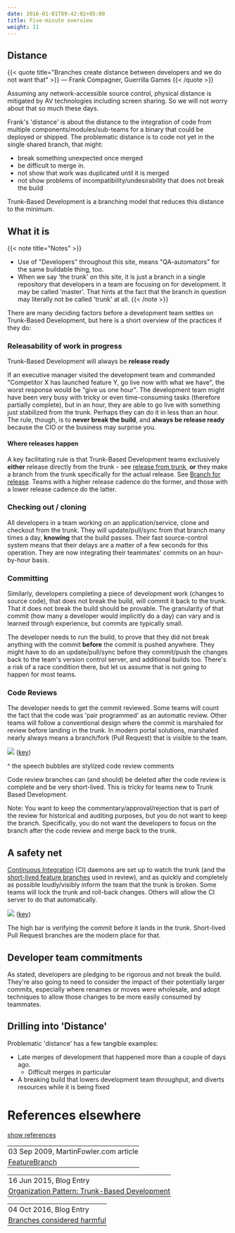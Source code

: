 ```yaml
---
date: 2016-01-01T09:42:02+05:00
title: Five-minute overview
weight: 11
---
```


## Distance

{{< quote title="Branches create distance between developers and we do not want that" >}}
&mdash; Frank Compagner, Guerrilla Games
{{< /quote >}}

Assuming any network-accessible source control, physical distance is mitigated by AV technologies including 
screen sharing. So we will not worry about that so much these days.

Frank's 'distance' is about the distance to the integration of code from multiple components/modules/sub-teams for a 
binary that could be deployed or shipped. The problematic distance is to code not yet in the single shared branch, 
that might:

* break something unexpected once merged
* be difficult to merge in.
* not show that work was duplicated until it is merged
* not show problems of incompatibility/undesirability that does not break the build

Trunk-Based Development is a branching model that reduces this distance to the minimum. 
 
## What it is

{{< note title="Notes" >}}
* Use of "Developers" throughout this site, means "QA-automators" for the same buildable thing, too.
* When we say 'the trunk' on this site, it is just a branch in a single repository that developers in a team are focusing on 
for development. It may be called 'master'. That hints at the fact that the branch in question may literally not be 
called 'trunk' at all.
{{< /note >}}

There are many deciding factors before a development team settles on Trunk-Based Development, but here is a short overview 
of the practices if they do:

### Releasability of work in progress

Trunk-Based Development will always be **release ready**

If an executive manager visited the development team and commanded "Competitor X has launched feature Y, go 
live now with what we have", the worst response would be "give us one hour". The development team might have been very 
busy with tricky or even time-consuming tasks (therefore partially complete), but in an hour, they are able to go live 
with something just stabilized from the trunk. Perhaps they can do it in less than an hour. The rule, though, is to **never break 
the build**, and **always be release ready** because the CIO or the business may surprise you.

#### Where releases happen

A key facilitating rule is that Trunk-Based Development teams exclusively **either** release directly from the 
trunk - see [release from trunk](/release-from-trunk/), **or** they make a branch from the trunk specifically for 
the actual release. See [Branch for release](/branch-for-release/).
Teams with a higher release cadence do the former, and those with a lower release cadence do the latter. 

### Checking out / cloning

All developers in a team working on an application/service, clone and checkout from the trunk. They will 
update/pull/sync from that branch many times a day, **knowing** that the build passes. Their fast 
source-control system means that their delays are a matter of a few seconds for this operation. They are now 
integrating their teammates' commits on an hour-by-hour basis.

### Committing

Similarly, developers completing a piece of development work (changes to source code), that does not 
break the build, will commit it back to the trunk. That it does not break the build should be provable. The granularity of that commit (how many a developer 
would implicitly do a day) can vary and is learned through experience, but commits are typically small.

The developer needs to run the build, to prove that they did not break anything with the commit **before** the commit
is pushed anywhere. They might have to do an update/pull/sync before they commit/push the changes back to the team's 
version control server, and additional builds too. There's a risk of a race condition there, but let us assume that is not 
going to happen for most teams.

### Code Reviews

The developer needs to get the commit reviewed. Some teams will count the fact that the code was 'pair programmed' 
as an automatic review. Other teams will follow a conventional design where the commit is marshaled
for review before landing in the trunk. In modern portal solutions, marshaled nearly always means a branch/fork (Pull
Request) that is visible to the team.

![](trunk_pr.png)
([key](/key/))

^ the speech bubbles are stylized code review comments

Code review branches can (and should) be 
deleted after the code review is complete and be very short-lived. This is tricky for teams new to Trunk Based 
Development. 

Note: You want to keep 
the commentary/approval/rejection that is part of the review for historical and auditing purposes, but you do not want to 
keep the branch. Specifically, you do not want the developers to focus on the branch after the code review and merge back
to the trunk.

## A safety net

[Continuous Integration](/continuous-integration/) (CI) daemons are set up to watch the trunk (and the 
[short-lived feature branches](/short-lived-feature-branches/) used in review), and as quickly and completely as possible 
loudly/visibly inform the team that the trunk is broken.  Some teams will lock the trunk and roll-back changes. Others 
will allow the CI server to do that automatically.

![](5trunk1.png)
([key](/key/))

The high bar is verifying the commit before it lands in the trunk. Short-lived Pull Request branches are the modern
place for that.
 
## Developer team commitments

As stated, developers are pledging to be rigorous and not break the build. They're also going to need to consider 
the impact of their potentially larger commits, especially where renames or moves were wholesale, and adopt techniques
to allow those changes to be more easily consumed by teammates.

## Drilling into 'Distance'

Problematic 'distance' has a few tangible examples:

* Late merges of development that happened more than a couple of days ago.
  * Difficult merges in particular
* A breaking build that lowers development team throughput, and diverts resources while it is being fixed

# References elsewhere

<a id="showHideRefs" href="javascript:toggleRefs();">show references</a>

<div>
    <table style="border: 0; box-shadow: none">
        <tr>
            <td style="padding: 2px" valign="top">03 Sep 2009, MartinFowler.com article</td>
        </tr>
        <tr>
            <td style="border-top: 0px; padding: 2px" valign="top"><a href="https://martinfowler.com/bliki/FeatureBranch.html">FeatureBranch</a></td>
        </tr>
    </table>
    <table style="border: 0; box-shadow: none">
        <tr>
            <td style="padding: 2px" valign="top">16 Jun 2015, Blog Entry</td>
        </tr>
        <tr>
            <td style="border-top: 0px; padding: 2px" valign="top"><a href="http://www.alwaysagileconsulting.com/articles/organisation-pattern-trunk-based-development">Organization Pattern: Trunk-Based Development</a></td>
        </tr>
    </table>
    <table style="border: 0; box-shadow: none">
        <tr>
            <td style="padding: 2px" valign="top">04 Oct 2016, Blog Entry</td>
        </tr>
        <tr>
            <td style="border-top: 0px; padding: 2px" valign="top"><a href="https://www.michielrook.nl/2016/10/branches-considered-harmful/">Branches considered harmful</a></td>
        </tr>
    </table>
</div>


